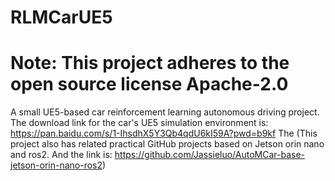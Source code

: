 # RLMCarUE5
# Note: This project adheres to the open source license Apache-2.0
A small UE5-based car reinforcement learning autonomous driving project.
The download link for the car's UE5 simulation environment is: https://pan.baidu.com/s/1-IhsdhX5Y3Qb4qdU6kI59A?pwd=b9kf
The 
(This project also has related practical GitHub projects based on Jetson orin nano and ros2. And the link is: https://github.com/Jassieluo/AutoMCar-base-jetson-orin-nano-ros2)
